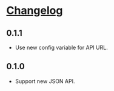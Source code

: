 # [Changelog](https://github.com/yola/sitewit/releases)

## 0.1.1
* Use new config variable for API URL.


## 0.1.0
* Support new JSON API.
